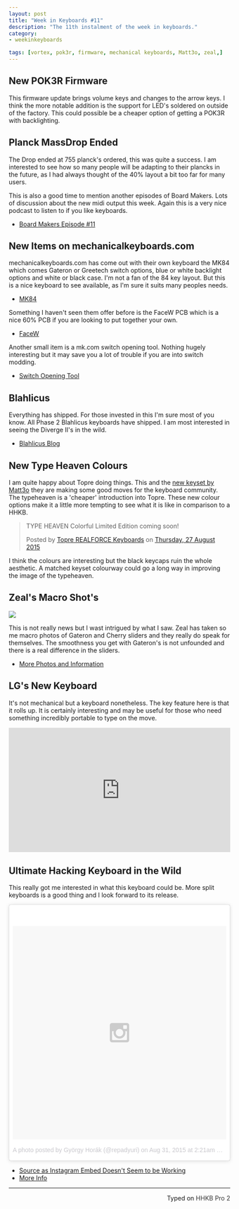 ```yaml
---
layout: post
title: "Week in Keyboards #11"
description: "The 11th instalment of the week in keyboards."
category: 
- weekinkeyboards

tags: [vortex, pok3r, firmware, mechanical keyboards, Matt3o, zeal,]
---
```

## New POK3R Firmware
This firmware update brings volume keys and changes to the arrow keys. I think the more notable addition is the support for LED's soldered on outside of the factory. This could possible be a cheaper option of getting a POK3R with backlighting.

## Planck MassDrop Ended
The Drop ended at 755 planck's ordered, this was quite a success. I am interested to see how so many people will be adapting to their plancks in the future, as I had always thought of the 40% layout a bit too far for many users.
 
This is also a good time to mention another episodes of Board Makers. Lots of discussion about the new midi output this week. Again this is a very nice podcast to listen to if you like keyboards.

* [Board Makers Episode #11](https://soundcloud.com/board-makers/episode-11)

## New Items on mechanicalkeyboards.com
mechanicalkeyboards.com has come out with their own keyboard the MK84 which comes Gateron or Greetech switch options, blue or white backlight options and white or black case.
I'm not a fan of the 84 key layout. But this is a nice keyboard to see available, as I'm sure it suits many peoples needs.

* [MK84](https://mechanicalkeyboards.com/shop/index.php?l=product_detail&p=1375)

Something I haven't seen them offer before is the FaceW PCB which is a nice 60% PCB if you are looking to put together your own.

* [FaceW](https://mechanicalkeyboards.com/shop/index.php?l=product_detail&p=1352)

Another small item is a mk.com switch opening tool. Nothing hugely interesting but it may save you a lot of trouble if you are into switch modding.

* [Switch Opening Tool](https://mechanicalkeyboards.com/shop/index.php?l=product_detail&p=1363)

## Blahlicus
Everything has shipped. For those invested in this I'm sure most of you know. All Phase 2 Blahlicus keyboards have shipped. I am most interested in seeing the Diverge II's in the wild.

* [Blahlicus Blog](https://blog.uniquekeyboard.com/?p=138)

## New Type Heaven Colours
I am quite happy about Topre doing things. This and the [new keyset by Matt3o](https://geekhack.org/index.php?topic=74413.0) they are making some good moves for the keyboard community. The typeheaven is a 'cheaper' introduction into Topre. These new colour options make it a little more tempting to see what it is like in comparison to a HHKB.

<div id="fb-root"></div><script>(function(d, s, id) {  var js, fjs = d.getElementsByTagName(s)[0];  if (d.getElementById(id)) return;  js = d.createElement(s); js.id = id;  js.src = "//connect.facebook.net/en_GB/sdk.js#xfbml=1&version=v2.3";  fjs.parentNode.insertBefore(js, fjs);}(document, 'script', 'facebook-jssdk'));</script><div class="fb-post" data-href="https://www.facebook.com/topre.realforce/posts/1136154869732757:0" data-width="500"><div class="fb-xfbml-parse-ignore"><blockquote cite="https://www.facebook.com/topre.realforce/posts/1136154869732757:0"><p>TYPE HEAVEN Colorful Limited Edition coming soon!</p>Posted by <a href="https://www.facebook.com/topre.realforce">Topre REALFORCE Keyboards</a> on&nbsp;<a href="https://www.facebook.com/topre.realforce/posts/1136154869732757:0">Thursday, 27 August 2015</a></blockquote></div></div>

I think the colours are interesting but the black keycaps ruin the whole aesthetic. A matched keyset colourway could go a long way in improving the image of the typeheaven.

## Zeal's Macro Shot's
![](https://i.imgur.com/9MkRTj9.jpg)

This is not really news but I wast intrigued by what I saw. Zeal has taken so me macro photos of Gateron and Cherry sliders and they really do speak for themselves. The smoothness you get with Gateron's is not unfounded and there is a real difference in the sliders.

* [More Photos and Information](https://geekhack.org/index.php?topic=74836.0)


## LG's New Keyboard
It's not mechanical but a keyboard nonetheless. The key feature here is that it rolls up. It is certainly interesting and may be useful for those who need something incredibly portable to type on the move.

<style>.embed-container { position: relative; padding-bottom: 56.25%; height: 0; overflow: hidden; max-width: 100%; } .embed-container iframe, .embed-container object, .embed-container embed { position: absolute; top: 0; left: 0; width: 100%; height: 100%; }</style><div class='embed-container'><iframe src='https://www.youtube.com/embed//-BOmdKWrBrs' frameborder='0' allowfullscreen></iframe></div>

## Ultimate Hacking Keyboard in the Wild
This really got me interested in what this keyboard could be. More split keyboards is a good thing and I look forward to its release.

<blockquote class="instagram-media" data-instgrm-version="4" style=" background:#FFF; border:0; border-radius:3px; box-shadow:0 0 1px 0 rgba(0,0,0,0.5),0 1px 10px 0 rgba(0,0,0,0.15); margin: 1px; max-width:658px; padding:0; width:99.375%; width:-webkit-calc(100% - 2px); width:calc(100% - 2px);"><div style="padding:8px;"> <div style=" background:#F8F8F8; line-height:0; margin-top:40px; padding:50.0% 0; text-align:center; width:100%;"> <div style=" background:url(data:image/png;base64,iVBORw0KGgoAAAANSUhEUgAAACwAAAAsCAMAAAApWqozAAAAGFBMVEUiIiI9PT0eHh4gIB4hIBkcHBwcHBwcHBydr+JQAAAACHRSTlMABA4YHyQsM5jtaMwAAADfSURBVDjL7ZVBEgMhCAQBAf//42xcNbpAqakcM0ftUmFAAIBE81IqBJdS3lS6zs3bIpB9WED3YYXFPmHRfT8sgyrCP1x8uEUxLMzNWElFOYCV6mHWWwMzdPEKHlhLw7NWJqkHc4uIZphavDzA2JPzUDsBZziNae2S6owH8xPmX8G7zzgKEOPUoYHvGz1TBCxMkd3kwNVbU0gKHkx+iZILf77IofhrY1nYFnB/lQPb79drWOyJVa/DAvg9B/rLB4cC+Nqgdz/TvBbBnr6GBReqn/nRmDgaQEej7WhonozjF+Y2I/fZou/qAAAAAElFTkSuQmCC); display:block; height:44px; margin:0 auto -44px; position:relative; top:-22px; width:44px;"></div></div><p style=" color:#c9c8cd; font-family:Arial,sans-serif; font-size:14px; line-height:17px; margin-bottom:0; margin-top:8px; overflow:hidden; padding:8px 0 7px; text-align:center; text-overflow:ellipsis; white-space:nowrap;"><a href="https://instagram.com/p/7CuNGzj83-/" style=" color:#c9c8cd; font-family:Arial,sans-serif; font-size:14px; font-style:normal; font-weight:normal; line-height:17px; text-decoration:none;" target="_top">A photo posted by György Horák (@repadyuri)</a> on <time style=" font-family:Arial,sans-serif; font-size:14px; line-height:17px;" datetime="2015-08-31T09:21:30+00:00">Aug 31, 2015 at 2:21am PDT</time></p></div></blockquote>

* [ Source as Instagram Embed Doesn't Seem to be Working](https://instagram.com/p/7CuNGzj83-/)
* [More Info](https://ultimatehackingkeyboard.com/)

---------------------------------
 <p style="text-align: right" title="Equipped with Hasu's alternative controller">Typed on <font color="#373737">HHKB Pro 2</font></p>
